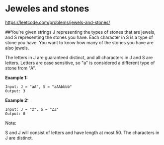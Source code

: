# Jeweles and stones

https://leetcode.com/problems/jewels-and-stones/

##You're given strings J representing the types of stones that are jewels, and S representing the stones you have.  Each character in S is a type of stone you have.  You want to know how many of the stones you have are also jewels.

The letters in J are guaranteed distinct, and all characters in J and S are letters. Letters are case sensitive, so "a" is considered a different type of stone from "A".

**Example 1:**

```
Input: J = "aA", S = "aAAbbbb"
Output: 3

```
**Example 2:**

```
Input: J = "z", S = "ZZ"
Output: 0
```
Note:

S and J will consist of letters and have length at most 50.
The characters in J are distinct.